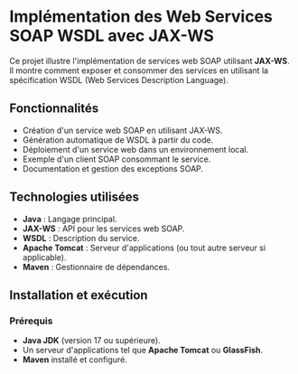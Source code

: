 # Implémentation des Web Services SOAP WSDL avec JAX-WS

Ce projet illustre l'implémentation de services web SOAP utilisant **JAX-WS**. Il montre comment exposer et consommer des services en utilisant la spécification WSDL (Web Services Description Language).

## Fonctionnalités
- Création d'un service web SOAP en utilisant JAX-WS.
- Génération automatique de WSDL à partir du code.
- Déploiement d'un service web dans un environnement local.
- Exemple d'un client SOAP consommant le service.
- Documentation et gestion des exceptions SOAP.

## Technologies utilisées
- **Java** : Langage principal.
- **JAX-WS** : API pour les services web SOAP.
- **WSDL** : Description du service.
- **Apache Tomcat** : Serveur d'applications (ou tout autre serveur si applicable).
- **Maven** : Gestionnaire de dépendances.

## Installation et exécution

### Prérequis
- **Java JDK** (version 17 ou supérieure).
- Un serveur d'applications tel que **Apache Tomcat** ou **GlassFish**.
- **Maven** installé et configuré.

